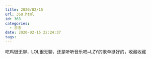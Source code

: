 ```yaml
---
title: 2020/02/15
url: 368.html
id: 368
categories:
  - 日志
date: 2020-02-15 22:24:37
tags:
---
```


吃鸡很无聊，LOL很无聊，还是听听音乐吧~LZY的歌单挺好的，收藏收藏